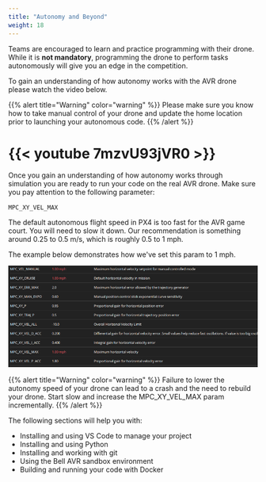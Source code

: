 ```yaml
---
title: "Autonomy and Beyond"
weight: 18
---
```


Teams are encouraged to learn and practice programming with their drone. While it is
**not mandatory**, programming the drone to perform tasks autonomously will give you an
edge in the competition.

To gain an understanding of how autonomy works with the AVR drone please watch the video below.

{{% alert title="Warning" color="warning" %}}
Please make sure you know how to take manual control of your drone and update the home
location prior to launching your autonomous code.
{{% /alert %}}

# {{< youtube 7mzvU93jVR0 >}}

Once you gain an understanding of how autonomy works through simulation you are ready to run your code on the real AVR drone. Make sure you pay attention to the following parameter:

```
MPC_XY_VEL_MAX
```

The default autonomous flight speed in PX4 is too fast for the AVR game court. You will need to slow it down. Our recommendation is something around 0.25 to 0.5 m/s, which is roughly 0.5 to 1 mph.

The example below demonstrates how we've set this param to 1 mph.

![AVR drone right side view](avr_autonomy_max_speed.png)

{{% alert title="Warning" color="warning" %}}
Failure to lower the autonomy speed of your drone can lead to a crash and the need to rebuild your drone. Start slow and increase the MPC_XY_VEL_MAX param incrementally.
{{% /alert %}}

The following sections will help you with:

- Installing and using VS Code to manage your project
- Installing and using Python
- Installing and working with git
- Using the Bell AVR sandbox environment
- Building and running your code with Docker
